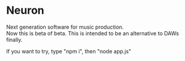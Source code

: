 # Neuron  
Next generation software for music production.  
Now this is beta of beta.
This is intended to be an alternative to DAWs finally.  
   
If you want to try, type "npm i", then "node app.js"
